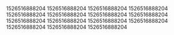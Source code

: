 1526516888204
1526516888204
1526516888204
1526516888204
1526516888204
1526516888204
1526516888204
1526516888204
1526516888204
1526516888204
1526516888204
1526516888204
1526516888204
1526516888204
1526516888204
